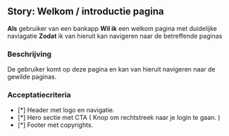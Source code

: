 ## Story: Welkom / introductie pagina

**Als** gebruiker van een bankapp
**Wil ik** een welkom pagina met duidelijke naviagatie
**Zodat** ik van hieruit kan navigeren naar de betreffende paginas

### Beschrijving

De gebruiker komt op deze pagina en kan van hieruit navigeren naar de gewilde paginas.

### Acceptatiecriteria

- [*] Header met logo en navigatie.
- [*] Hero sectie met CTA ( Knop om rechtstreek naar je login te gaan. )
- [*] Footer met copyrights.
